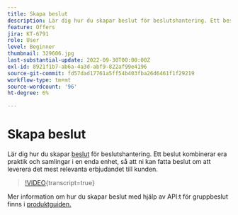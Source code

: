 ```yaml
---
title: Skapa beslut
description: Lär dig hur du skapar beslut för beslutshantering. Ett beslut kombinerar era praktik och samlingar i en enda enhet, så att ni kan fatta beslut om att leverera det mest relevanta erbjudandet till kunden.
feature: Offers
jira: KT-6791
role: User
level: Beginner
thumbnail: 329606.jpg
last-substantial-update: 2022-09-30T00:00:00Z
exl-id: 8921f1b7-ab6a-4a3d-abf9-822af99e4196
source-git-commit: fd57dad17761a5ff54b403fba26d6461f1f29219
workflow-type: tm+mt
source-wordcount: '96'
ht-degree: 6%

---
```


# Skapa beslut

Lär dig hur du skapar [beslut](https://experienceleague.adobe.com/docs/journey-optimizer/using/offer-decisioning/create-manage-activities/create-offer-activities.html?lang=sv-SE) för beslutshantering. Ett beslut kombinerar era praktik och samlingar i en enda enhet, så att ni kan fatta beslut om att leverera det mest relevanta erbjudandet till kunden.

>[!VIDEO](https://video.tv.adobe.com/v/329606?quality=12&learn=on){transcript=true}

Mer information om hur du skapar beslut med hjälp av API:t för gruppbeslut finns i [produktguiden.](https://experienceleague.adobe.com/docs/journey-optimizer/using/offer-decisioning/api-reference/offer-delivery-api/batch-decisioning-api.html?lang=sv-SE)
